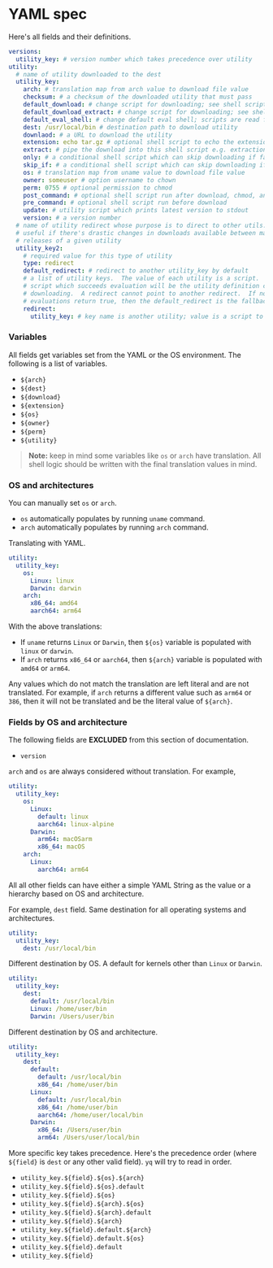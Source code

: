 # YAML spec

Here's all fields and their definitions.

```yaml
versions:
  utility_key: # version number which takes precedence over utility
utility:
  # name of utility downloaded to the dest
  utility_key:
    arch: # translation map from arch value to download file value
    checksum: # a checksum of the downloaded utility that must pass
    default_download: # change script for downloading; see shell script docs
    default_download_extract: # change script for downloading; see shell script docs
    default_eval_shell: # change default eval shell; scripts are read from stdin
    dest: /usr/local/bin # destination path to download utility
    downlaod: # a URL to download the utility
    extension: echo tar.gz # optional shell script to echo the extension
    extract: # pipe the download into this shell script e.g. extraction
    only: # a conditional shell script which can skip downloading if false
    skip_if: # a conditional shell script which can skip downloading if true
    os: # translation map from uname value to download file value
    owner: someuser # option username to chown
    perm: 0755 # optional permission to chmod
    post_command: # optional shell script run after download, chmod, and chown
    pre_command: # optional shell script run before download
    update: # utility script which prints latest version to stdout
    version: # a version number
  # name of utility redirect whose purpose is to direct to other utils.  This is
  # useful if there's drastic changes in downloads available between major
  # releases of a given utility
  utility_key2:
    # required value for this type of utility
    type: redirect
    default_redirect: # redirect to another utility_key by default
    # a list of utility keys.  The value of each utility is a script.  The first
    # script which succeeds evaluation will be the utility definition chosen for
    # downloading.  A redirect cannot point to another redirect.  If no script
    # evaluations return true, then the default_redirect is the fallback.
    redirect:
      utility_key: # key name is another utility; value is a script to chose this utility
```

### Variables

All fields get variables set from the YAML or the OS environment.  The following
is a list of variables.

- `${arch}`
- `${dest}`
- `${download}`
- `${extension}`
- `${os}`
- `${owner}`
- `${perm}`
- `${utility}`

> **Note:** keep in mind some variables like `os` or `arch` have translation.
> All shell logic should be written with the final translation values in mind.

### OS and architectures

You can manually set `os` or `arch`.

- `os` automatically populates by running `uname` command.
- `arch` automatically populates by running `arch` command.

Translating with YAML.

```yaml
utility:
  utility_key:
    os:
      Linux: linux
      Darwin: darwin
    arch:
      x86_64: amd64
      aarch64: arm64
```

With the above translations:

- If `uname` returns `Linux` or `Darwin`, then `${os}` variable is populated
  with `linux` or `darwin`.
- If `arch` returns `x86_64` or `aarch64`, then `${arch}` variable is populated
  with `amd64` or `arm64`.

Any values which do not match the translation are left literal and are not
translated.  For example, if `arch` returns a different value such as `arm64` or
`386`, then it will not be translated and be the literal value of `${arch}`.

### Fields by OS and architecture

The following fields are **EXCLUDED** from this section of documentation.

- `version`

`arch` and `os` are always considered without translation.  For example,

```yaml
utility:
  utility_key:
    os:
      Linux:
        default: linux
        aarch64: linux-alpine
      Darwin:
        arm64: macOSarm
        x86_64: macOS
    arch:
      Linux:
        aarch64: arm64
```

All all other fields can have either a simple YAML String as the value or a
hierarchy based on OS and architecture.

For example, `dest` field.  Same destination for all operating systems and
architectures.

```yaml
utility:
  utility_key:
    dest: /usr/local/bin
```

Different destination by OS.  A default for kernels other than `Linux` or
`Darwin`.

```yaml
utility:
  utility_key:
    dest:
      default: /usr/local/bin
      Linux: /home/user/bin
      Darwin: /Users/user/bin
```

Different destination by OS and architecture.

```yaml
utility:
  utility_key:
    dest:
      default:
        default: /usr/local/bin
        x86_64: /home/user/bin
      Linux:
        default: /usr/local/bin
        x86_64: /home/user/bin
        aarch64: /home/user/local/bin
      Darwin:
        x86_64: /Users/user/bin
        arm64: /Users/user/local/bin
```

More specific key takes precedence.  Here's the precedence order (where
`${field}` is `dest` or any other valid field).  `yq` will try to read in order.

* `utility_key.${field}.${os}.${arch}`
* `utility_key.${field}.${os}.default`
* `utility_key.${field}.${os}`
* `utility_key.${field}.${arch}.${os}`
* `utility_key.${field}.${arch}.default`
* `utility_key.${field}.${arch}`
* `utility_key.${field}.default.${arch}`
* `utility_key.${field}.default.${os}`
* `utility_key.${field}.default`
* `utility_key.${field}`
